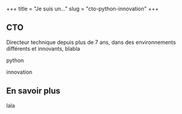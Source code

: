 +++
title = "Je suis un..."
slug = "cto-python-innovation"
+++


## CTO

Directeur technique depuis plus de 7 ans, dans des environnements différents et innovants, blabla


python

innovation

## En savoir plus

lala
